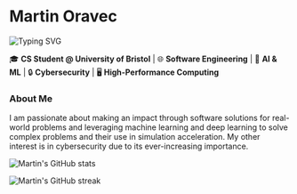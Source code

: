 # Martin Oravec
![Typing SVG](https://readme-typing-svg.herokuapp.com?lines=Computer+Science+Student;Software+Engineer;Deep+Learning+Engineer;Cybersecurity+Enthusiast;Researcher)

<!--
Make the profile look more like this: https://github.com/DenverCoder1#%EF%B8%8F-holopin-badges
-->

🎓 **CS Student @ University of Bristol** | 🌐 **Software Engineering** | 🧠 **AI & ML** | 🔒 **Cybersecurity** | 🖥 **High-Performance Computing**

### About Me
I am passionate about making an impact through software solutions for real-world problems and leveraging machine learning and deep learning to solve complex problems and their use in simulation acceleration. My other interest is in cybersecurity due to its ever-increasing importance. 

<!--
### Skills
`Python` `Java` `Go` `C/C++` `C#` `React` `Node.js` `TensorFlow` `PyTorch` `Docker` `AWS`

![Python](https://img.shields.io/badge/-Python-3776AB?style=for-the-badge&logo=python&logoColor=white)
![Java](https://img.shields.io/badge/-Java-007396?style=for-the-badge&logo=java&logoColor=white)
![Go](https://img.shields.io/badge/-Go-00ADD8?style=for-the-badge&logo=go&logoColor=white)
![C](https://img.shields.io/badge/-C-00599C?style=for-the-badge&logo=c&logoColor=white)
![C++](https://img.shields.io/badge/-C++-00599C?style=for-the-badge&logo=c%2B%2B&logoColor=white)
![C#](https://img.shields.io/badge/-C%23-239120?style=for-the-badge&logo=c-sharp&logoColor=white)
![React](https://img.shields.io/badge/-React-61DAFB?style=for-the-badge&logo=react&logoColor=black)
![React Native](https://img.shields.io/badge/-React_Native-61DAFB?style=for-the-badge&logo=react&logoColor=black)
![Node.js](https://img.shields.io/badge/-Node.js-339933?style=for-the-badge&logo=nodedotjs&logoColor=white)
![TensorFlow](https://img.shields.io/badge/-TensorFlow-FF6F00?style=for-the-badge&logo=tensorflow&logoColor=white)
![PyTorch](https://img.shields.io/badge/-PyTorch-EE4C2C?style=for-the-badge&logo=pytorch&logoColor=white)
![Docker](https://img.shields.io/badge/-Docker-2496ED?style=for-the-badge&logo=docker&logoColor=white)
![AWS](https://img.shields.io/badge/-AWS-232F3E?style=for-the-badge&logo=amazonaws&logoColor=white)

### Experience
- **Graduate Teacher**: Enhancing CS education at Bristol.
- **Founding Engineer** at Toogether: Spearheading development.
- **Research Intern**: Innovating in AI for video enhancement.
-->

<!---
### Projects
- **MetaCrypt**: Optimizing file encryption.
- **Neuron Simulation**: Accelerating research with AI.
- **Game of Life & Scotland Yard**: Showcasing algorithmic creativity.

### Currently Learning 🌱
- Deep Learning advancements.
- Next-gen cybersecurity.

### Connect 📫
- LinkedIn: [Your LinkedIn]
- GitHub: [Your GitHub]
- Email: oravec.martin01@gmail.com

Let's make an impact together. ✨
-->

<!--
![Martin's GitHub stats](https://github-readme-stats.vercel.app/api?username=MartinOravecSvK&show_icons=true&theme=radical)
-->

<!--
![Martin's GitHub Activity Graph](https://activity-graph.herokuapp.com/graph?username=MartinOravecSvK&theme=github)
-->


![Martin's GitHub stats](https://github-readme-stats.vercel.app/api?username=MartinOravecSvK&show_icons=true&theme=github_dark_dimmed)

![Martin's GitHub streak](https://github-readme-streak-stats.herokuapp.com/?user=MartinOravecSvK&theme=github_dark_dimmed)

<!--
### 🕵️ Visitor Counter

![Visitors](https://hits.sh/MartinOravecSvK.svg)
-->
